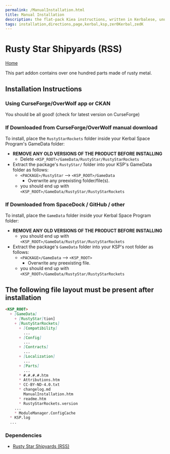 ```yaml
---
permalink: /ManualInstallation.html
title: Manual Installation
description: the flat-pack Kiea instructions, written in Kerbalese, unusally present
tags: installation,directions,page,kerbal,ksp,zer0Kerbal,zedK
---
```


<!-- ManualInstallation.md v1.1.8.1
Rusty Star Shipyards (RSS)
created: 01 Oct 2019
updated: 29 Jul 2022 -->

<!-- based upon work by Lisias -->

# Rusty Star Shipyards (RSS)

[Home](./index.md)

This part addon contains over one hundred parts made of rusty metal.

## Installation Instructions

### Using CurseForge/OverWolf app or CKAN

You should be all good! (check for latest version on CurseForge)

### If Downloaded from CurseForge/OverWolf manual download

To install, place the `RustyStarRockets` folder inside your Kerbal Space Program's GameData folder:

* **REMOVE ANY OLD VERSIONS OF THE PRODUCT BEFORE INSTALLING**
  * Delete `<KSP_ROOT>/GameData/RustyStar/RustyStarRockets`
* Extract the package's `RustyStar/` folder into your KSP's GameData folder as follows:
  * `<PACKAGE>/RustyStar` --> `<KSP_ROOT>/GameData`
    * Overwrite any preexisting folder/file(s).
  * you should end up with `<KSP_ROOT>/GameData/RustyStar/RustyStarRockets`

### If Downloaded from SpaceDock / GitHub / other

To install, place the `GameData` folder inside your Kerbal Space Program folder:

* **REMOVE ANY OLD VERSIONS OF THE PRODUCT BEFORE INSTALLING**
  * you should end up with `<KSP_ROOT>/GameData/RustyStar/RustyStarRockets`
* Extract the package's `GameData` folder into your KSP's root folder as follows:
  * `<PACKAGE>/GameData` --> `<KSP_ROOT>`
    * Overwrite any preexisting file.
  * you should end up with `<KSP_ROOT>/GameData/RustyStar/RustyStarRockets`

## The following file layout must be present after installation

```markdown
<KSP_ROOT>
  + [GameData]
    + [RustyStar]tion]
    + [RustyStarRockets]
      + [Compatibility]
        ...
      + [Config]
        ...
      + [Contracts]
        ...
      + [Localization]
        ...
      + [Parts]
        ...
      * #.#.#.#.htm
      * Attributions.htm
      * CC-BY-ND-4.0.txt
      * changelog.md
        ManualInstallation.htm
      * readme.htm
      * RustyStarRockets.version
    ...
    * ModuleManager.ConfigCache
  * KSP.log
  ...
```

### Dependencies

* [Rusty Star Shipyards (RSS)][RSS]

[RSS]: https://forum.kerbalspaceprogram.com/index.php?/topic/209456-*/ "Rusty Star Shipyards"
[mm]: https://forum.kerbalspaceprogram.com/index.php?/topic/50533-*/ "Module Manager"
[mml]: https://github.com/net-lisias-ksp/ModuleManager "Module Manager /L"
